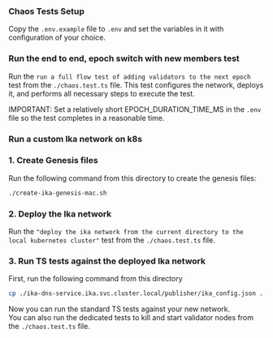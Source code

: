 ### Chaos Tests Setup
Copy the `.env.example` file to `.env` and set the variables in it with configuration of your choice.

### Run the end to end, epoch switch with new members test
Run the `run a full flow test of adding validators to the next epoch` test from the `./chaos.test.ts` file.
This test configures the network, deploys it, and performs all necessary steps to execute the test.

IMPORTANT: Set a relatively short EPOCH_DURATION_TIME_MS in the `.env` file so the test completes in a reasonable time.

### Run a custom Ika network on k8s 

### 1. Create Genesis files
Run the following command from this directory to create the genesis files:
```bash
./create-ika-genesis-mac.sh
```

### 2. Deploy the Ika network
Run the `"deploy the ika network from the current directory to the local kubernetes cluster"` test from the 
`./chaos.test.ts` file.

### 3. Run TS tests against the deployed Ika network
First, run the following command from this directory
```bash
cp ./ika-dns-service.ika.svc.cluster.local/publisher/ika_config.json ../../../../ika_config.json 
```
Now you can run the standard TS tests against your new network.  
You can also run the dedicated tests to kill and start validator nodes from the `./chaos.test.ts` file.
